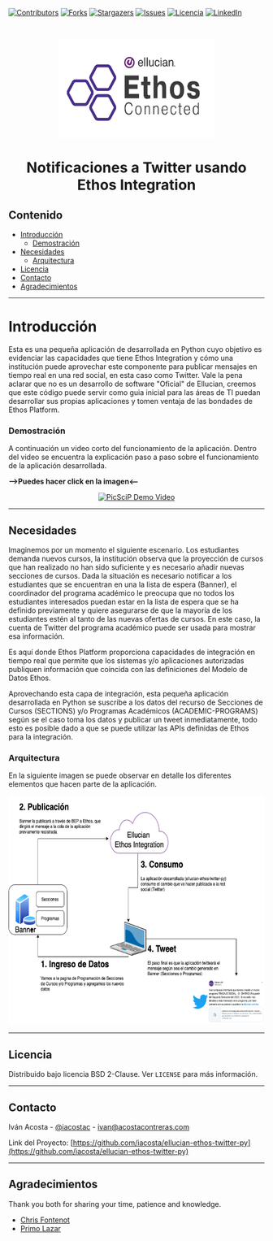 [![Contributors][contributors-shield]][contributors-url]
[![Forks][forks-shield]][forks-url]
[![Stargazers][stars-shield]][stars-url]
[![Issues][issues-shield]][issues-url]
[![Licencia][license-shield]][license-url]
[![LinkedIn][linkedin-shield]][linkedin-url]


<!-- PROJECT LOGO -->
<br />
<p align="center">
  <a href="https://www.ellucian.com/es">
    <img src="images/logo-ethos-connected.png" alt="Logo" width="307" height="193">
  </a>
  <h1 align="center">Notificaciones a Twitter usando Ethos Integration</h1>
</p>

## Contenido

* [Introducción](#Introducción)
  * [Demostración](#Demostración)
* [Necesidades](#Necesidades)
  * [Arquitectura](#Arquitectura)
* [Licencia](#Licencia)
* [Contacto](#Contacto)
* [Agradecimientos](#Agradecimientos)

___
# Introducción
Esta es una pequeña aplicación de desarrollada en Python cuyo objetivo es evidenciar las capacidades que tiene Ethos Integration y cómo una institución puede aprovechar este componente para publicar mensajes en tiempo real en una red social, en esta caso como Twitter. Vale la pena aclarar que no es un desarrollo de software "Oficial" de Ellucian, creemos que este código puede servir como guia inicial para las áreas de TI puedan desarrollar sus propias aplicaciones y tomen ventaja de las bondades de Ethos Platform.


### **Demostración**

A continuación un video corto del funcionamiento de la aplicación. Dentro del video se encuentra la explicación paso a paso sobre el funcionamiento de la aplicación desarrollada. 

**-->Puedes hacer click en la imagen<--**

<p align="center">
<a style="float:center" href="https://youtu.be/4avxPnPJ8V4" target="_blank">
  <img alt="PicSciP Demo Video" src="https://img.youtube.com/vi/4avxPnPJ8V4/maxresdefault.jpg" width="780" height="450" />
</a>

<!--[![Watch the video](https://img.youtube.com/vi/4GcFubPBCq0/maxresdefault.jpg)](https://youtu.be/4GcFubPBCq0) -->

___
## Necesidades

Imaginemos por un momento el siguiente escenario. Los estudiantes demanda nuevos cursos, la institución observa que la proyección de cursos que han realizado no han sido suficiente y es necesario añadir nuevas secciones de cursos. Dada la situación es necesario notificar a los estudiantes que se encuentran en una la lista de espera (Banner), el coordinador del programa académico le preocupa que no todos los estudiantes interesados puedan estar en la lista de espera que se ha definido previamente y quiere asegurarse de que la mayoría de los estudiantes estén al tanto de las nuevas ofertas de cursos. En este caso, la cuenta de Twitter del programa académico puede ser usada para mostrar esa información.

Es aquí donde Ethos Platform proporciona capacidades de integración en tiempo real que permite que los sistemas y/o aplicaciones autorizadas publiquen información que coincida con las definiciones del Modelo de Datos Ethos.

Aprovechando esta capa de integración, esta pequeña aplicación desarrollada en Python se suscribe a los datos del recurso de Secciones de Cursos (SECTIONS) y/o Programas Académicos (ACADEMIC-PROGRAMS) según se el caso toma los datos y publicar un tweet inmediatamente, todo esto es posible dado a que se puede utilizar las APIs definidas de Ethos para la integración. 

### **Arquitectura**

En la siguiente imagen se puede observar en detalle los diferentes elementos que hacen parte de la aplicación.

<p align="center">
    <img src="images/Arquitectura.png" alt="Logo" width="800" height="450">
</p>

___
## Licencia
Distribuido bajo licencia BSD 2-Clause. Ver `LICENSE` para más información.
___
## Contacto
Iván Acosta - [@iacostac](https://twitter.com/iacostac) - ivan@acostacontreras.com

Link del Proyecto: [https://github.com/iacosta/ellucian-ethos-twitter-py](https://github.com/iacosta/ellucian-ethos-twitter-py)
___
## Agradecimientos
Thank you both for sharing your time, patience and knowledge. 
* [Chris Fontenot](https://github.com/cfont)
* [Primo Lazar](https://www.linkedin.com/in/primo-lazar/)

<!-- MARKDOWN LINKS & IMAGES -->
<!-- https://www.markdownguide.org/basic-syntax/#reference-style-links -->
[contributors-shield]: https://img.shields.io/github/contributors/iacosta/ellucian-ethos-twitter-py.svg?style=flat-square
[contributors-url]: https://github.com/iacosta/ellucian-ethos-twitter-py/graphs/contributors
[forks-shield]: https://img.shields.io/github/forks/iacosta/ellucian-ethos-twitter-py.svg?style=flat-square
[forks-url]: https://github.com/iacosta/ellucian-ethos-twitter-py/network/members
[stars-shield]: https://img.shields.io/github/stars/iacosta/ellucian-ethos-twitter-py.svg?style=flat-square
[stars-url]: https://github.com/iacosta/ellucian-ethos-twitter-py/stargazers
[issues-shield]: https://img.shields.io/github/issues/iacosta/ellucian-ethos-twitter-py.svg?style=flat-square
[issues-url]: https://github.com/iacosta/ellucian-ethos-twitter-py/issues
[license-shield]: https://img.shields.io/github/license/iacosta/ellucian-ethos-twitter-py
[license-url]: https://github.com/iacosta/ellucian-ethos-twitter-py/blob/master/LICENSE.txt
[linkedin-shield]: https://img.shields.io/badge/-LinkedIn-black.svg?style=flat-square&logo=linkedin&colorB=555
[linkedin-url]: https://www.linkedin.com/in/iacostac/

